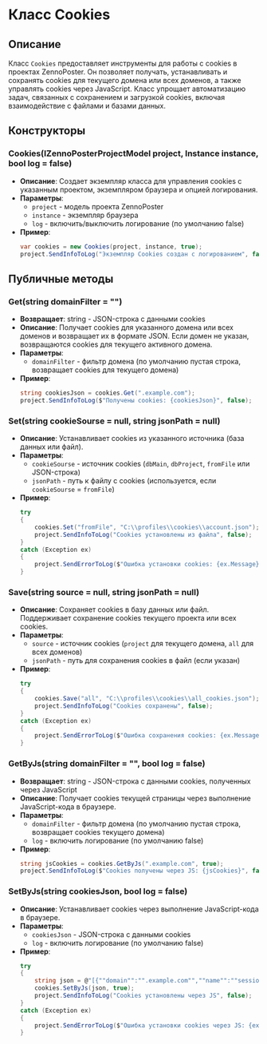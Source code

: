 # Класс Cookies

## Описание
Класс `Cookies` предоставляет инструменты для работы с cookies в проектах ZennoPoster. Он позволяет получать, устанавливать и сохранять cookies для текущего домена или всех доменов, а также управлять cookies через JavaScript. Класс упрощает автоматизацию задач, связанных с сохранением и загрузкой cookies, включая взаимодействие с файлами и базами данных.

## Конструкторы

### Cookies(IZennoPosterProjectModel project, Instance instance, bool log = false)
- **Описание**: Создает экземпляр класса для управления cookies с указанным проектом, экземпляром браузера и опцией логирования.
- **Параметры**:
  - `project` - модель проекта ZennoPoster
  - `instance` - экземпляр браузера
  - `log` - включить/выключить логирование (по умолчанию false)
- **Пример**:
  ```csharp
  var cookies = new Cookies(project, instance, true);
  project.SendInfoToLog("Экземпляр Cookies создан с логированием", false);
  ```

## Публичные методы

### Get(string domainFilter = "")
- **Возвращает**: string - JSON-строка с данными cookies
- **Описание**: Получает cookies для указанного домена или всех доменов и возвращает их в формате JSON. Если домен не указан, возвращаются cookies для текущего активного домена.
- **Параметры**:
  - `domainFilter` - фильтр домена (по умолчанию пустая строка, возвращает cookies для текущего домена)
- **Пример**:
  ```csharp
  string cookiesJson = cookies.Get(".example.com");
  project.SendInfoToLog($"Получены cookies: {cookiesJson}", false);
  ```

### Set(string cookieSourse = null, string jsonPath = null)
- **Описание**: Устанавливает cookies из указанного источника (база данных или файл).
- **Параметры**:
  - `cookieSourse` - источник cookies (`dbMain`, `dbProject`, `fromFile` или JSON-строка)
  - `jsonPath` - путь к файлу с cookies (используется, если `cookieSourse` = `fromFile`)
- **Пример**:
  ```csharp
  try
  {
      cookies.Set("fromFile", "C:\\profiles\\cookies\\account.json");
      project.SendInfoToLog("Cookies установлены из файла", false);
  }
  catch (Exception ex)
  {
      project.SendErrorToLog($"Ошибка установки cookies: {ex.Message}", false);
  }
  ```

### Save(string source = null, string jsonPath = null)
- **Описание**: Сохраняет cookies в базу данных или файл. Поддерживает сохранение cookies текущего проекта или всех cookies.
- **Параметры**:
  - `source` - источник cookies (`project` для текущего домена, `all` для всех доменов)
  - `jsonPath` - путь для сохранения cookies в файл (если указан)
- **Пример**:
  ```csharp
  try
  {
      cookies.Save("all", "C:\\profiles\\cookies\\all_cookies.json");
      project.SendInfoToLog("Cookies сохранены", false);
  }
  catch (Exception ex)
  {
      project.SendErrorToLog($"Ошибка сохранения cookies: {ex.Message}", false);
  }
  ```

### GetByJs(string domainFilter = "", bool log = false)
- **Возвращает**: string - JSON-строка с данными cookies, полученных через JavaScript
- **Описание**: Получает cookies текущей страницы через выполнение JavaScript-кода в браузере.
- **Параметры**:
  - `domainFilter` - фильтр домена (по умолчанию пустая строка, возвращает cookies текущего домена)
  - `log` - включить логирование (по умолчанию false)
- **Пример**:
  ```csharp
  string jsCookies = cookies.GetByJs(".example.com", true);
  project.SendInfoToLog($"Cookies получены через JS: {jsCookies}", false);
  ```

### SetByJs(string cookiesJson, bool log = false)
- **Описание**: Устанавливает cookies через выполнение JavaScript-кода в браузере.
- **Параметры**:
  - `cookiesJson` - JSON-строка с данными cookies
  - `log` - включить логирование (по умолчанию false)
- **Пример**:
  ```csharp
  try
  {
      string json = @"[{""domain"":"".example.com"",""name"":""session"",""value"":""12345""}]";
      cookies.SetByJs(json, true);
      project.SendInfoToLog("Cookies установлены через JS", false);
  }
  catch (Exception ex)
  {
      project.SendErrorToLog($"Ошибка установки cookies через JS: {ex.Message}", false);
  }
  ```